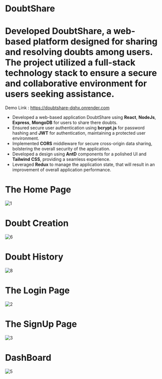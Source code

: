 # DoubtShare
# Developed DoubtShare, a web-based platform designed for sharing and resolving doubts among users. The project utilized a full-stack technology stack to ensure a secure and collaborative environment for users seeking assistance.
Demo Link : https://doubtshare-dqhx.onrender.com
*  Developed a web-based application DoubtShare using **React**, **NodeJs**, **Express**, **MongoDB** for users to share there doubts.
*  Ensured secure user authentication using **bcrypt.js** for password hashing and **JWT** for authentication, maintaining a protected user environment.
*  Implemented **CORS** middleware for secure cross-origin data sharing, bolstering the overall security of the application.
*  Developed a design using **AntD** components for a polished UI and **Tailwind** **CSS**, providing a seamless experience.
*  Leveraged **Redux** to manage the application state, that will result in an improvement of overall application performance.

  # The Home Page
  ![1](https://github.com/abhishektyagi88/DoubtShare/assets/146976779/22299c8a-2635-44d3-b2a5-37ae603417ab)
  # Doubt Creation
  ![6](https://github.com/abhishektyagi88/DoubtShare/assets/146976779/fcd8eff6-a343-4250-9489-42970e598620)
  # Doubt History
  ![8](https://github.com/abhishektyagi88/DoubtShare/assets/146976779/624b1a47-58f7-4f24-8ef6-be890e8c4e2e)
  # The Login Page
  ![2](https://github.com/abhishektyagi88/DoubtShare/assets/146976779/ea8d6c3e-13f1-4cee-b56f-e521bf668f43)
  # The SignUp Page
  ![3](https://github.com/abhishektyagi88/DoubtShare/assets/146976779/326acdca-d283-4b9c-9e3e-dcc297fa08f7)
  # DashBoard
  ![5](https://github.com/abhishektyagi88/DoubtShare/assets/146976779/9074d054-01db-4fc8-9a4f-939072b1cc48)

